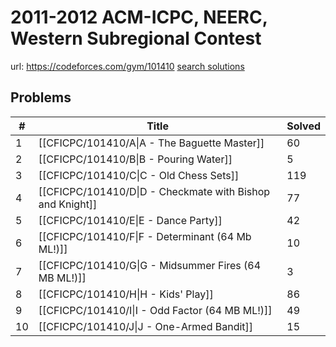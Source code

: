 # 2011-2012 ACM-ICPC, NEERC, Western Subregional Contest

url: https://codeforces.com/gym/101410
[search solutions](https://www.google.com/search?q=Solution+OR+題解+2011-2012+ACM-ICPC,+NEERC,+Western+Subregional+Contest)

## Problems

| # | Title | Solved |
| --- | --- | --- |
|1|[[CFICPC/101410/A\|A - The Baguette Master]]|60|
|2|[[CFICPC/101410/B\|B - Pouring Water]]|5|
|3|[[CFICPC/101410/C\|C - Old Chess Sets]]|119|
|4|[[CFICPC/101410/D\|D - Checkmate with Bishop and Knight]]|77|
|5|[[CFICPC/101410/E\|E - Dance Party]]|42|
|6|[[CFICPC/101410/F\|F - Determinant (64 Mb ML!)]]|10|
|7|[[CFICPC/101410/G\|G - Midsummer Fires (64 MB ML!)]]|3|
|8|[[CFICPC/101410/H\|H - Kids' Play]]|86|
|9|[[CFICPC/101410/I\|I - Odd Factor (64 MB ML!)]]|49|
|10|[[CFICPC/101410/J\|J - One-Armed Bandit]]|15|
